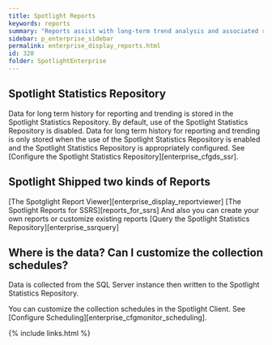 ```yaml
---
title: Spotlight Reports
keywords: reports
summary: "Reports assist with long-term trend analysis and associated reporting."
sidebar: p_enterprise_sidebar
permalink: enterprise_display_reports.html
id: 320
folder: SpotlightEnterprise
---
```



## Spotlight Statistics Repository

Data for long term history for reporting and trending is stored in the Spotlight Statistics Repository. By default, use of the Spotlight Statistics Repository is disabled. Data for long term history for reporting and trending is only stored when the use of the Spotlight Statistics Repository is enabled and the Spotlight Statistics Repository is appropriately configured. See [Configure the Spotlight Statistics Repository][enterprise_cfgds_ssr].

## Spotlight Shipped two kinds of Reports
[The Spotglight Report Viewer][enterprise_display_reportviewer]
[The Spotlight Reports for SSRS][reports_for_ssrs]
And also you can create your own reports or customize existing reports  [Query the Spotlight Statistics Repository][enterprise_ssrquery] 

## Where is the data? Can I customize the collection schedules? 
Data is collected from the SQL Server instance then written to the Spotlight Statistics Repository.

You can customize the collection schedules in the Spotlight Client. See [Configure Scheduling][enterprise_cfgmonitor_scheduling].

{% include links.html %}
